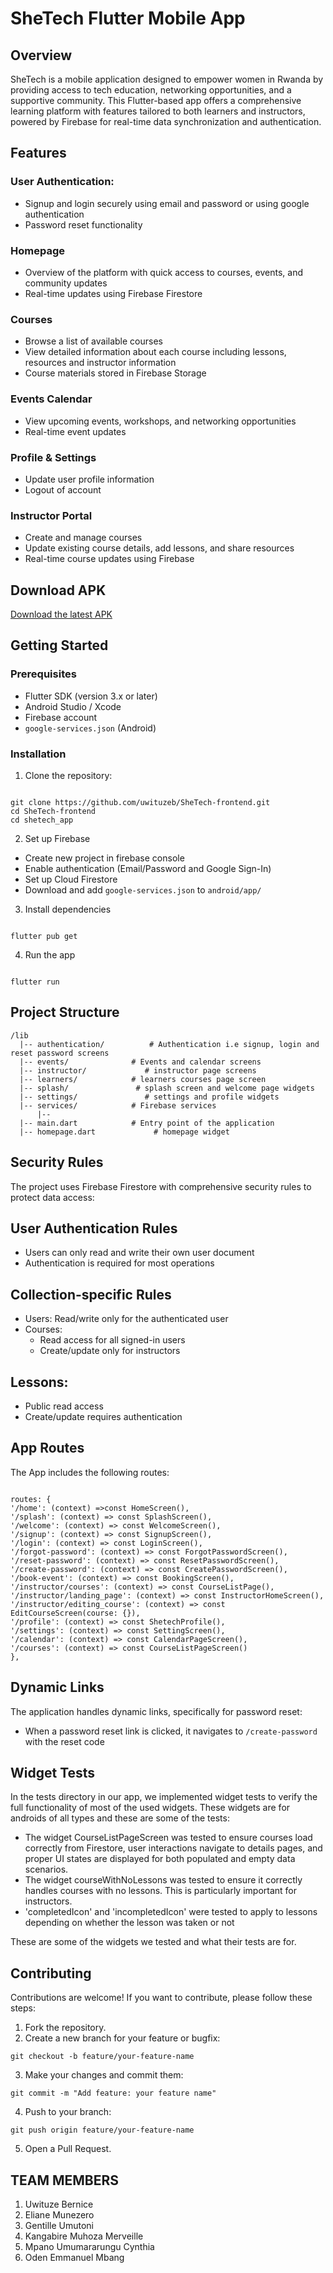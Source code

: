 # SheTech Flutter Mobile App

## Overview

SheTech is a mobile application designed to empower women in Rwanda by providing access to tech education, networking opportunities, and a supportive community. 
This Flutter-based app offers a comprehensive learning platform with features tailored to both learners and instructors, powered by Firebase for real-time data synchronization and authentication.

## Features

### User Authentication:

  - Signup and login securely using email and password or using google authentication
  - Password reset functionality

### Homepage

  - Overview of the platform with quick access to courses, events, and community updates
  - Real-time updates using Firebase Firestore

### Courses

  - Browse a list of available courses
  - View detailed information about each course including lessons, resources and instructor information
  - Course materials stored in Firebase Storage

### Events Calendar

  - View upcoming events, workshops, and networking opportunities
  - Real-time event updates

### Profile & Settings

  - Update user profile information
  - Logout of account
### Instructor Portal

  - Create and manage courses
  - Update existing course details, add lessons, and share resources
  - Real-time course updates using Firebase

## Download APK
[Download the latest APK](https://drive.google.com/file/d/1WfyXty4RWHKcOwMKFixC23a0c8hCCRwD/view?usp=drive_link)

## Getting Started

### Prerequisites

- Flutter SDK (version 3.x or later)
- Android Studio / Xcode
- Firebase account
- `google-services.json` (Android)

### Installation

1. Clone the repository:

```

git clone https://github.com/uwituzeb/SheTech-frontend.git
cd SheTech-frontend
cd shetech_app

```
2. Set up Firebase

- Create new project in firebase console
- Enable authentication (Email/Password and Google Sign-In)
- Set up Cloud Firestore
- Download and add `google-services.json` to `android/app/` 


3.  Install dependencies

```

flutter pub get

```

4. Run the app

```

flutter run

```

## Project Structure

```
/lib
  |-- authentication/          # Authentication i.e signup, login and reset password screens
  |-- events/              # Events and calendar screens
  |-- instructor/             # instructor page screens
  |-- learners/            # learners courses page screen
  |-- splash/               # splash screen and welcome page widgets
  |-- settings/               # settings and profile widgets
  |-- services/            # Firebase services
      |-- 
  |-- main.dart            # Entry point of the application
  |-- homepage.dart             # homepage widget
```

## Security Rules

The project uses Firebase Firestore with comprehensive security rules to protect data access:

## User Authentication Rules

- Users can only read and write their own user document
- Authentication is required for most operations

## Collection-specific Rules

- Users: Read/write only for the authenticated user
- Courses:
  - Read access for all signed-in users
  - Create/update only for instructors


## Lessons:

- Public read access
- Create/update requires authentication

## App Routes

The App includes the following routes:

```

routes: {
'/home': (context) =>const HomeScreen(),
'/splash': (context) => const SplashScreen(),
'/welcome': (context) => const WelcomeScreen(),
'/signup': (context) => const SignupScreen(),
'/login': (context) => const LoginScreen(),
'/forgot-password': (context) => const ForgotPasswordScreen(),
'/reset-password': (context) => const ResetPasswordScreen(),
'/create-password': (context) => const CreatePasswordScreen(),
'/book-event': (context) => const BookingScreen(),
'/instructor/courses': (context) => const CourseListPage(),
'/instructor/landing_page': (context) => const InstructorHomeScreen(),
'/instructor/editing_course': (context) => const EditCourseScreen(course: {}),
'/profile': (context) => const ShetechProfile(),
'/settings': (context) => const SettingScreen(),
'/calendar': (context) => const CalendarPageScreen(),
'/courses': (context) => const CourseListPageScreen()
},

```

## Dynamic Links

The application handles dynamic links, specifically for password reset:

- When a password reset link is clicked, it navigates to `/create-password` with the reset code


## Widget Tests

In the tests directory in our app, we implemented widget tests to verify the full functionality of most of the used widgets. These widgets are for androids of all types and these are some of the tests:

- The widget CourseListPageScreen was tested to ensure courses load correctly from Firestore, user interactions navigate to details pages, and proper UI states are displayed for both populated and empty data scenarios.
- The widget courseWithNoLessons was tested to ensure it correctly handles courses with no lessons. This is particularly important for instructors.
- 'completedIcon' and 'incompletedIcon' were tested to apply to lessons depending on whether the lesson was taken or not

These are some of the widgets we tested and what their tests are for.


## Contributing

Contributions are welcome! If you want to contribute, please follow these steps:

1. Fork the repository.
2. Create a new branch for your feature or bugfix:
   
`git checkout -b feature/your-feature-name`

3. Make your changes and commit them:
   
`git commit -m "Add feature: your feature name"`

4. Push to your branch:
   
`git push origin feature/your-feature-name`

5. Open a Pull Request.

## TEAM MEMBERS

1. Uwituze Bernice
2. Eliane Munezero
3. Gentille Umutoni
4. Kangabire Muhoza Merveille
5. Mpano Umumararungu Cynthia
6. Oden Emmanuel Mbang




